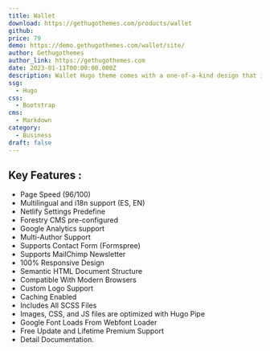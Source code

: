 ```yaml
---
title: Wallet
download: https://gethugothemes.com/products/wallet
github:
price: 79
demo: https://demo.gethugothemes.com/wallet/site/
author: Gethugothemes
author_link: https://gethugothemes.com
date: 2023-01-11T00:00:00.000Z
description: Wallet Hugo theme comes with a one-of-a-kind design that is ideal for corporate, business, or financial service websites.
ssg:
  - Hugo
css:
  - Bootstrap
cms:
  - Markdown
category:
  - Business
draft: false
---
```


## Key Features :

- Page Speed (96/100)
- Multilingual and i18n support (ES, EN)
- Netlify Settings Predefine
- Forestry CMS pre-configured
- Google Analytics support
- Multi-Author Support
- Supports Contact Form (Formspree)
- Supports MailChimp Newsletter
- 100% Responsive Design
- Semantic HTML Document Structure
- Compatible With Modern Browsers
- Custom Logo Support
- Caching Enabled
- Includes All SCSS Files
- Images, CSS, and JS files are optimized with Hugo Pipe
- Google Font Loads From Webfont Loader
- Free Update and Lifetime Premium Support
- Detail Documentation.
